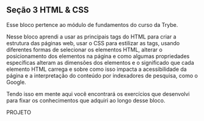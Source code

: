 ## Seção 3 HTML & CSS 

Esse bloco pertence ao módulo de fundamentos do curso da Trybe. 

Nesse bloco aprendi a usar as principais tags do HTML para criar a estrutura das páginas web, usar o CSS para estilizar as tags, usando diferentes formas de selecionar os elementos HTML, alterar o posicionamento dos elementos na página e como algumas propriedades específicas alteram as dimensões dos elementos e o significado que cada elemento HTML carrega e sobre como isso impacta a acessibilidade da página e a interpretação do conteúdo por indexadores de pesquisa, como o Google.

Tendo isso em mente aqui você encontrará os exercícios que desenvolvi para fixar os conhecimentos que adquiri ao longo desse bloco.

PROJETO